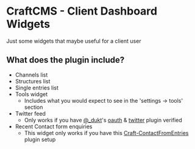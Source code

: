 CraftCMS - Client Dashboard Widgets
==============

Just some widgets that maybe useful for a client user

## What does the plugin include?
- Channels list
- Structures list
- Single entries list
- Tools widget
    - Includes what you would expect to see in the 'settings -> tools' section
- Twitter feed
    - Only works if you have [@_dukt](https://twitter.com/_dukt)'s [oauth](https://dukt.net/craft/oauth) & [twitter](https://dukt.net/craft/twitter) plugin verified
- Recent Contact form enquiries
    - This widget only works if you have this [Craft-ContactFromEntries](https://github.com/joshangell/Craft-ContactFromEntries) plugin setup
